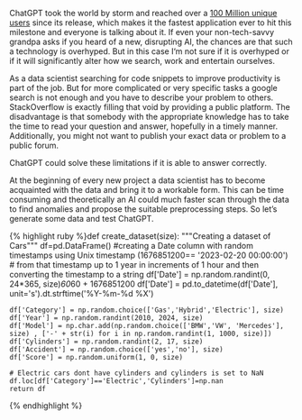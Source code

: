 ChatGPT took the world by storm and reached over a [100 Million unique users](https://www.reuters.com/technology/chatgpt-sets-record-fastest-growing-user-base-analyst-note-2023-02-01/) since its release, 
which makes it the fastest application ever to hit this milestone and everyone is talking about it. 
If even your non-tech-savvy grandpa asks if you heard of a new, disrupting AI, the chances are that such a technology is overhyped. 
But in this case I‘m not sure if it is overhyped or if it will significantly alter how we search, work and entertain ourselves.


As a data scientist searching for code snippets to improve productivity is part of the job. 
But for more complicated or very specific tasks a google search is not enough and you have to describe your problem to others. 
StackOverflow is exactly filling that void by providing a public platform. 
The disadvantage is that somebody with the appropriate knowledge has to take the time to read your question and answer, 
hopefully in a timely manner. Additionally, you might not want to publish your exact data or problem to a public forum.


ChatGPT could solve these limitations if it is able to answer correctly. 


At the beginning of every new project a data scientist has to become acquainted with the data and bring it to a workable form. 
This can be time consuming and theoretically an AI could much faster scan through the data to find anomalies and propose the suitable preprocessing steps.
So let’s generate some data and test ChatGPT.


{% highlight ruby %}def create_dataset(size):
    """Creating a dataset of Cars"""
    df=pd.DataFrame()
    #creating a Date column with random timestamps using Unix timestamp (1676851200== '2023-02-20 00:00:00')
    # from that timestamp up to 1 year in increments of 1 hour and then converting the timestamp to a string
    df['Date'] = np.random.randint(0, 24*365, size)*60*60 + 1676851200
    df['Date'] = pd.to_datetime(df['Date'], unit='s').dt.strftime('%Y-%m-%d %X')
    
    df['Category'] = np.random.choice(['Gas','Hybrid','Electric'], size)
    df['Year'] = np.random.randint(2010, 2024, size)
    df['Model'] = np.char.add(np.random.choice(['BMW','VW', 'Mercedes'], size) , ['-' + str(i) for i in np.random.randint(1, 1000, size)])
    df['Cylinders'] = np.random.randint(2, 17, size)
    df['Accident'] = np.random.choice(['yes','no'], size)
    df['Score'] = np.random.uniform(1, 0, size)
  
    # Electric cars dont have cylinders and cylinders is set to NaN
    df.loc[df['Category']=='Electric','Cylinders']=np.nan
    return df

{% endhighlight %}
